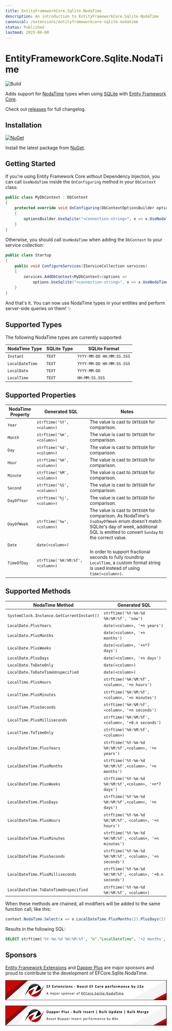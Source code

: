 ```yaml
---
title: EntityFrameworkCore.Sqlite.NodaTime
description: An introduction to EntityFrameworkCore.Sqlite.NodaTime
canonical: /extensions/entityframeworkcore-sqlite-nodatime
status: Published
lastmod: 2025-06-08
---
```


# EntityFrameworkCore.Sqlite.NodaTime

![Build](https://github.com/khellang/EFCore.Sqlite.NodaTime/workflows/Build/badge.svg)

Adds support for [NodaTime](https://github.com/nodatime/nodatime) types when using [SQLite](https://sqlite.org/) with [Entity Framework Core](https://github.com/dotnet/efcore).

Check out [releases](https://github.com/khellang/EFCore.Sqlite.NodaTime/releases) for full changelog.

## Installation

[![NuGet](https://img.shields.io/nuget/v/EntityFrameworkCore.Sqlite.NodaTime)](https://www.nuget.org/packages/EntityFrameworkCore.Sqlite.NodaTime)

Install the latest package from [NuGet](https://www.nuget.org/packages/EntityFrameworkCore.Sqlite.NodaTime).

## Getting Started

If you're using Entity Framework Core without Dependency Injection, you can call `UseNodaTime` inside the `OnConfiguring` method in your `DbContext` class:

```csharp
public class MyDbContext : DbContext
{
    protected override void OnConfiguring(DbContextOptionsBuilder optionsBuilder)
    {
        optionsBuilder.UseSqlite("<connection-string>", x => x.UseNodaTime());
    }
}
```

Otherwise, you should call `UseNodaTime` when adding the `DbContext` to your service collection:

```csharp
public class Startup
{
    public void ConfigureServices(IServiceCollection services)
    {
        services.AddDbContext<MyDbContext>(options =>
            options.UseSqlite("<connection-string>", x => x.UseNodaTime()));
    }
}
```

And that's it. You can now use NodaTime types in your entities and perform server-side queries on them! :sparkles:

## Supported Types

The following NodaTime types are currently supported:

| NodaTime Type | SQLite Type | SQLite Format |
|---------------|-------------|---------------|
| `Instant` | `TEXT` | `YYYY-MM-DD HH:MM:SS.SSS` |
| `LocalDateTime` | `TEXT` | `YYYY-MM-DD HH:MM:SS.SSS` |
| `LocalDate` | `TEXT` | `YYYY-MM-DD` |
| `LocalTime` | `TEXT` | `HH:MM:SS.SSS` |

## Supported Properties

| NodaTime Property | Generated SQL | Notes |
|-------------------|--------------|-------|
| `Year` | `strftime('%Y', <column>)` | The value is cast to `INTEGER` for comparison. |
| `Month` | `strftime('%m', <column>)` | The value is cast to `INTEGER` for comparison. |
| `Day` | `strftime('%d', <column>)` | The value is cast to `INTEGER` for comparison. |
| `Hour` | `strftime('%H', <column>)` | The value is cast to `INTEGER` for comparison. |
| `Minute` | `strftime('%M', <column>)` | The value is cast to `INTEGER` for comparison. |
| `Second` | `strftime('%S', <column>)` | The value is cast to `INTEGER` for comparison. |
| `DayOfYear` | `strftime('%j', <column>)` | The value is cast to `INTEGER` for comparison.|
| `DayOfWeek` | `strftime('%w', <column>)` | The value is cast to `INTEGER` for comparison. As NodaTime's `IsoDayOfWeek` enum doesn't match SQLite's day of week, additional SQL is emitted to convert `Sunday` to the correct value. |
| `Date` | `date(<column>)` | |
| `TimeOfDay` | `strftime('%H:%M:%f', <column>)` | In order to support fractional seconds to fully roundtrip `LocalTime`, a custom format string is used instead of using `time(<column>)`. |

## Supported Methods

| NodaTime Method | Generated SQL |
|-----------------|---------------|
| `SystemClock.Instance.GetCurrentInstant()` | `strftime('%Y-%m-%d %H:%M:%f', 'now')` |
| `LocalDate.PlusYears` | `date(<column>, '+n years')` |
| `LocalDate.PlusMonths` | `date(<column>, '+n months')` |
| `LocalDate.PlusWeeks` | `date(<column>, '+n*7 days')` |
| `LocalDate.PlusDays` | `date(<column>, '+n days')` |
| `LocalDate.ToDateOnly` | `date(<column>)` |
| `LocalDate.ToDateTimeUnspecified` | `date(<column>)` |
| `LocalTime.PlusHours` | `strftime('%H:%M:%f', <column>, '+n hours')` |
| `LocalTime.PlusMinutes` | `strftime('%H:%M:%f', <column>, '+n minutes')` |
| `LocalTime.PlusSeconds` | `strftime('%H:%M:%f', <column>, '+n seconds')` |
| `LocalTime.PlusMilliseconds` | `strftime('%H:%M:%f', <column>, '+0.n seconds')` |
| `LocalTime.ToTimeOnly` | `strftime('%H:%M:%f', <column>)` |
| `LocalDateTime.PlusYears` | `strftime('%Y-%m-%d %H:%M:%f',<column>, '+n years')` |
| `LocalDateTime.PlusMonths` | `strftime('%Y-%m-%d %H:%M:%f',<column>, '+n months')` |
| `LocalDateTime.PlusWeeks` | `strftime('%Y-%m-%d %H:%M:%f',<column>, '+n*7 days')` |
| `LocalDateTime.PlusDays` | `strftime('%Y-%m-%d %H:%M:%f',<column>, '+n days')` |
| `LocalDateTime.PlusHours` | `strftime('%Y-%m-%d %H:%M:%f', <column>, '+n hours')` |
| `LocalDateTime.PlusMinutes` | `strftime('%Y-%m-%d %H:%M:%f', <column>, '+n minutes')` |
| `LocalDateTime.PlusSeconds` | `strftime('%Y-%m-%d %H:%M:%f', <column>, '+n seconds')` |
| `LocalDateTime.PlusMilliseconds` | `strftime('%Y-%m-%d %H:%M:%f', <column>, '+0.n seconds')` |
| `LocalDateTime.ToDateTimeUnspecified` | `strftime('%Y-%m-%d %H:%M:%f', <column>)` |

When these methods are chained, all modifiers will be added to the same function call, like this:

```csharp
context.NodaTime.Select(x => x.LocalDateTime.PlusMonths(2).PlusDays(2).PlusHours(2).PlusSeconds(2))
```

Results in the following SQL:

```sql
SELECT strftime('%Y-%m-%d %H:%M:%f', "n"."LocalDateTime", '+2 months', '+2 days', '+2 hours', '+2 seconds')
```

## Sponsors

[Entity Framework Extensions](https://entityframework-extensions.net/?utm_source=khellang&utm_medium=EFCore.Sqlite.NodaTime) and [Dapper Plus](https://dapper-plus.net/?utm_source=khellang&utm_medium=EFCore.Sqlite.NodaTime) are major sponsors and proud to contribute to the development of EFCore.Sqlite.NodaTime.

[![Entity Framework Extensions](https://raw.githubusercontent.com/khellang/EFCore.Sqlite.NodaTime/master/entity-framework-extensions-major-sponsor.png)](https://entityframework-extensions.net/bulk-insert?utm_source=khellang&utm_medium=EFCore.Sqlite.NodaTime)

[![Dapper Plus](https://raw.githubusercontent.com/khellang/EFCore.Sqlite.NodaTime/master/dapper-plus-sponsor.png)](https://dapper-plus.net/bulk-insert?utm_source=khellang&utm_medium=EFCore.Sqlite.NodaTime)
